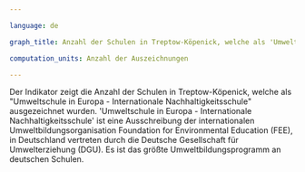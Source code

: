 ```yaml
---

language: de   

graph_title: Anzahl der Schulen in Treptow-Köpenick, welche als 'Umweltschule in Europa - Internationale Nachhaltigkeitsschule' ausgezeichnet wurden

computation_units: Anzahl der Auszeichnungen

---
```


Der Indikator zeigt die Anzahl der Schulen in Treptow-Köpenick, welche als "Umweltschule in Europa - Internationale Nachhaltigkeitsschule" ausgezeichnet wurden. 'Umweltschule in Europa - Internationale Nachhaltigkeitsschule' ist eine Ausschreibung der internationalen Umweltbildungsorganisation Foundation for Environmental Education (FEE), in Deutschland vertreten durch die Deutsche Gesellschaft für Umwelterziehung (DGU).
Es ist das größte Umweltbildungsprogramm an deutschen Schulen.
